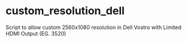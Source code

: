 # custom_resolution_dell
Script to allow custom 2560x1080 resolution in Dell Vostro with Limited HDMI Output (EG. 3520)
